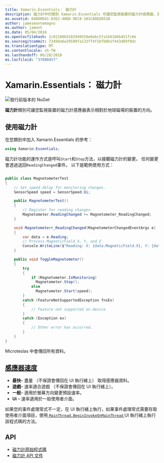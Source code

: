 ```yaml
---
title: Xamarin.Essentials： 磁力計
description: 磁力計中的類別 Xamarin.Essentials 可讓您監視裝置的磁力計感應器，其指出相對於地球磁場的裝置的方向。
ms.assetid: 64DD0D41-03E2-40DD-9EC8-101CA0ED852B
author: jamesmontemagno
ms.author: jamont
ms.date: 05/04/2018
ms.openlocfilehash: 2c02188b5282949559e0abc5fa1b61b6b451fc8e
ms.sourcegitcommit: 72450a6a29599fa133ff4f16fb0b1f443d89f9dc
ms.translationtype: MT
ms.contentlocale: zh-TW
ms.lasthandoff: 06/28/2018
ms.locfileid: "37080457"
---
```

# <a name="xamarinessentials-magnetometer"></a>Xamarin.Essentials： 磁力計

![發行前版本的 NuGet](~/media/shared/pre-release.png)

**磁力計**類別可讓您監視裝置的磁力計感應器表示相對於地球磁場的裝置的方向。

## <a name="using-magnetometer"></a>使用磁力計

在您類別中加入 Xamarin.Essentials 的參考：

```csharp
using Xamarin.Essentials;
```

磁力計功能的運作方式是呼叫`Start`和`Stop`方法，以接聽磁力計的變更。 任何變更會透過送回`ReadingChanged`事件。 以下是範例使用方式：

```csharp

public class MagnetometerTest
{
    // Set speed delay for monitoring changes.
    SensorSpeed speed = SensorSpeed.Ui;

    public MagnetometerTest()
    {
        // Register for reading changes.
        Magnetometer.ReadingChanged += Magnetometer_ReadingChanged;
    }

    void Magnetometerr_ReadingChanged(MagnetometerChangedEventArgs e)
    {
        var data = e.Reading;
        // Process MagneticField X, Y, and Z
        Console.WriteLine($"Reading: X: {data.MagneticField.X}, Y: {data.MagneticField.Y}, Z: {data.MagneticField.Z}");
    }

    public void ToggleMagnetometer()
    {
        try
        {
            if (Magnetometer.IsMonitoring)
              Magnetometer.Stop();
            else
              Magnetometer.Start(speed);
        }
        catch (FeatureNotSupportedException fnsEx)
        {
            // Feature not supported on device
        }
        catch (Exception ex)
        {
            // Other error has occurred.
        }
    }
}
```

Microteslas 中會傳回所有資料。

## <a name="sensor-speedxrefxamarinessentialssensorspeed"></a>[感應器速度](xref:Xamarin.Essentials.SensorSpeed)

- **最快**– 盡量 （不保證會傳回在 UI 執行緒上） 取得感應器資料。
- **遊戲**– 速率適合遊戲 （不保證會傳回在 UI 執行緒上）。
- **一般**– 適用於螢幕方向變更預設速率。
- **Ui** – 速率適用於一般使用者介面。

如果您的事件處理常式不一定，在 UI 執行緒上執行，如果事件處理常式需要存取使用者介面項目，使用[ `MainThread.BeginInvokeOnMainThread` ](main-thread.md) UI 執行緒上執行該程式碼的方法。

## <a name="api"></a>API

- [磁力計原始程式碼](https://github.com/xamarin/Essentials/tree/master/Xamarin.Essentials/Magnetometer)
- [磁力計 API 文件](xref:Xamarin.Essentials.Magnetometer)
